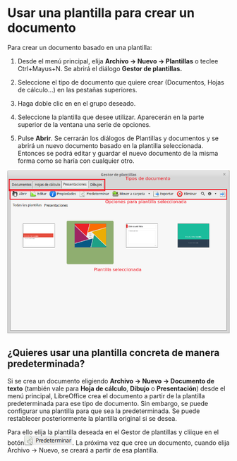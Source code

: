 
# Usar una plantilla para crear un documento

Para crear un documento basado en una plantilla:

1. Desde el menú principal, elija **Archivo → Nuevo → Plantillas** o teclee Ctrl+Mayus+N. Se abrirá el diálogo **Gestor de plantillas.**

1. Seleccione el tipo de documento que quiere crear (Documentos, Hojas de cálculo...) en las pestañas superiores.

1. Haga doble clic en en el grupo deseado.

1. Seleccione la plantilla que desee utilizar. Aparecerán en la parte superior de la ventana una serie de opciones.

1. Pulse **Abrir**. Se cerrarán los diálogos de Plantillas y documentos y se abrirá un nuevo documento basado en la plantilla seleccionada. Entonces se podrá editar y guardar el nuevo documento de la misma forma como se haría con cualquier otro.

![](https://raw.githubusercontent.com/catedu/libreOffice-la-suite-ofimatica-libre/master/img/Gestor_de_plantillas_218.png)


## ¿Quieres usar una plantilla concreta de manera predeterminada?

Si se crea un documento eligiendo **Archivo → Nuevo → Documento de texto** (también vale para **Hoja de cálculo**, **Dibujo** o **Presentación**) desde el menú principal, LibreOffice crea el documento a partir de la plantilla predeterminada para ese tipo de documento. Sin embargo, se puede configurar una plantilla para que sea la predeterminada. Se puede restablecer posteriormente la plantilla original si se desea.

Para ello elija la plantilla deseada en el Gestor de plantillas y cliique en el botón![](https://raw.githubusercontent.com/catedu/libreOffice-la-suite-ofimatica-libre/master/img/Seleccion_226.png). La próxima vez que cree un documento, cuando elija Archivo → Nuevo, se creará a partir de esa plantilla.
